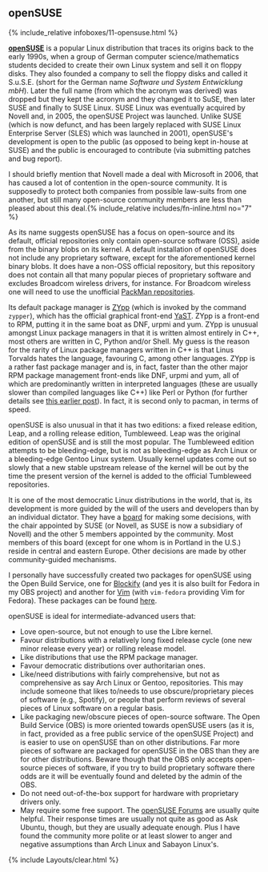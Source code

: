 ## openSUSE
{% include_relative infoboxes/11-opensuse.html %}

[**openSUSE**](https://www.opensuse.org/) is a popular Linux distribution that traces its origins back to the early 1990s, when a group of German computer science/mathematics students decided to create their own Linux system and sell it on floppy disks. They also founded a company to sell the floppy disks and called it S.u.S.E. (short for the German name *Software und System Entwicklung mbH*). Later the full name (from which the acronym was derived) was dropped but they kept the acronym and they changed it to SuSE, then later SUSE and finally to SUSE Linux. SUSE Linux was eventually acquired by Novell and, in 2005, the openSUSE Project was launched. Unlike SUSE (which is now defunct, and has been largely replaced with SUSE Linux Enterprise Server (SLES) which was launched in 2001), openSUSE's development is open to the public (as opposed to being kept in-house at SUSE) and the public is encouraged to contribute (via submitting patches and bug report).

I should briefly mention that Novell made a deal with Microsoft in 2006, that has caused a lot of contention in the open-source community. It is supposedly to protect both companies from possible law-suits from one another, but still many open-source community members are less than pleased about this deal.{% include_relative includes/fn-inline.html no="7" %}

As its name suggests openSUSE has a focus on open-source and its default, official repositories only contain open-source software (OSS), aside from the binary blobs on its kernel. A default installation of openSUSE does not include any proprietary software, except for the aforementioned kernel binary blobs. It does have a non-OSS official repository, but this repository does not contain all that many popular pieces of proprietary software and excludes Broadcom wireless drivers, for instance. For Broadcom wireless one will need to use the unofficial [PackMan repositories](http://packman.links2linux.org/).

Its default package manager is [ZYpp](https://en.opensuse.org/Portal:Libzypp) (which is invoked by the command `zypper`), which has the official graphical front-end [YaST](https://en.opensuse.org/Portal:YaST). ZYpp is a front-end to RPM, putting it in the same boat as DNF, urpmi and yum. ZYpp is unusual amongst Linux package managers in that it is written almost entirely in C++, most others are written in C, Python and/or Shell. My guess is the reason for the rarity of Linux package managers written in C++ is that Linus Torvalds hates the language, favouring C, among other languages. ZYpp is a rather fast package manager and is, in fact, faster than the other major RPM package management front-ends like DNF, urpmi and yum, all of which are predominantly written in interpreted languages (these are usually slower than compiled languages like C++) like Perl or Python (for further details see [this earlier post](/comparison-of-package-managers/)). In fact, it is second only to pacman, in terms of speed. 

openSUSE is also unusual in that it has two editions: a fixed release edition, Leap, and a rolling release edition, Tumbleweed. Leap was the original edition of openSUSE and is still the most popular. The Tumbleweed edition attempts to be bleeding-edge, but is not as bleeding-edge as Arch Linux or a bleeding-edge Gentoo Linux system. Usually kernel updates come out so slowly that a new stable upstream release of the kernel will be out by the time the present version of the kernel is added to the official Tumbleweed repositories.

It is one of the most democratic Linux distributions in the world, that is, its development is more guided by the will of the users and developers than by an individual dictator. They have a [board](https://en.opensuse.org/openSUSE:Board) for making some decisions, with the chair appointed by SUSE (or Novell, as SUSE is now a subsidiary of Novell) and the other 5 members appointed by the community. Most members of this board (except for one whom is in Portland in the U.S.) reside in central and eastern Europe. Other decisions are made by other community-guided mechanisms.

I personally have successfully created two packages for openSUSE using the Open Build Service, one for [Blockify](https://github.com/serialoverflow/blockify) (and yes it is also built for Fedora in my OBS project) and another for [Vim](http://www.vim.org/) (with `vim-fedora` providing Vim for Fedora). These packages can be found [here](https://build.opensuse.org/project/show/home:fusion809).

openSUSE is ideal for intermediate-advanced users that:

* Love open-source, but not enough to use the Libre kernel.
* Favour distributions with a relatively long fixed release cycle (one new minor release every year) or rolling release model.
* Like distributions that use the RPM package manager.
* Favour democratic distributions over authoritarian ones.
* Like/need distributions with fairly comprehensive, but not as comprehensive as say Arch Linux or Gentoo, repositories. This may include someone that likes to/needs to use obscure/proprietary pieces of software (e.g., Spotify), or people that perform reviews of several pieces of Linux software on a regular basis.
* Like packaging new/obscure pieces of open-source software. The Open Build Service (OBS) is more oriented towards openSUSE users (as it is, in fact, provided as a free public service of the openSUSE Project) and is easier to use on openSUSE than on other distributions. Far more pieces of software are packaged for openSUSE in the OBS than they are for other distributions. Beware though that the OBS only accepts open-source pieces of software, if you try to build proprietary software there odds are it will be eventually found and deleted by the admin of the OBS.
* Do not need out-of-the-box support for hardware with proprietary drivers only.
* May require some free support. The [openSUSE Forums](https://forums.opensuse.org/) are usually quite helpful. Their response times are usually not quite as good as Ask Ubuntu, though, but they are usually adequate enough. Plus I have found the community more polite or at least slower to anger and negative assumptions than Arch Linux and Sabayon Linux's.

{% include Layouts/clear.html %}
